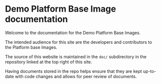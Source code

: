 # Demo Platform Base Image documentation

Welcome to the documentation for the Demo Platform Base Images.

The intended audience for this site are the developers and contributors to the
Platform base Images. 

The source of this website is maintained in the `doc/` subdirectory in the
repository linked at the top right of this site.

Having documents stored in the repo helps ensure that they are kept up-to-date
with code changes and allows for peer review of documents.
